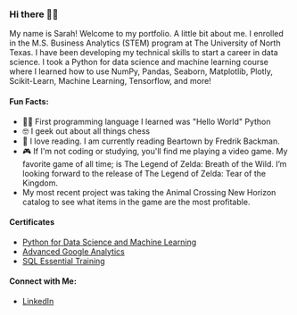### Hi there 👋🏾

My name is Sarah! Welcome to my portfolio. A little bit about me. I enrolled in the M.S. Business Analytics (STEM) program at The University of North Texas. I have been developing my technical skills to start a career in data science. I took a Python for data science and machine learning course where I learned how to use NumPy, Pandas, Seaborn, Matplotlib, Plotly, Scikit-Learn, Machine Learning, Tensorflow, and more! 

#### Fun Facts:

- 👋🏾 First programming language I learned was "Hello World" Python
- 🤓 I geek out about all things chess
- 📖 I love reading. I am currently reading Beartown by Fredrik Backman.  
- 🎮 If I'm not coding or studying, you'll find me playing a video game. My favorite game of all time; is The Legend of Zelda: Breath of the Wild. I’m looking forward to the release of The Legend of Zelda: Tear of the Kingdom.
- My most recent project was taking the Animal Crossing New Horizon catalog to see what items in the game are the most profitable.

#### Certificates
- [Python for Data Science and Machine Learning](https://www.udemy.com/certificate/UC-d7fc41f1-6433-49c6-8853-92fb61cf9175/?utm_medium=email&utm_campaign=email&utm_source=sendgrid.com)
- [Advanced Google Analytics](https://analytics.google.com/analytics/academy/certificate/hH5KIM4KQ-W99APFJ5AIzw)
- [SQL Essential Training](https://www.linkedin.com/learning/certificates/1c67529a5d04ff6438ff029a22ab4d20383ee9a1194d8a2b672b48ed9921796f?u=41907252)
#### Connect with Me:
- [LinkedIn](https://www.linkedin.com/in/sarahe-mccoy/)
